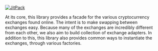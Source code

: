 [![JitPack](https://jitpack.io/v/ColeKainz/CryonomyAdapt.svg)](https://jitpack.io/#ColeKainz/CryonomyAdapt)

At its core, this library provides a facade for the various cryptocurrency exchanges found online. The intent is to make
 swapping between exchanges easy. Because many of the exchanges are incredibly different from each other, we also aim to build
 collection of exchange adapters. In addition to this, this library also provides common ways to instantiate the 
 exchanges, through various factories. 
